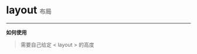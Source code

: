 # layout  <font size=3 color=gray> 布局 </font>
---

**如何使用**
 > 需要自己给定 < layout > 的高度

<ClientOnly>
   <layout-demos></layout-demos>
</ClientOnly>


